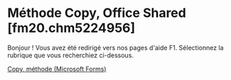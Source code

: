 
# Méthode Copy, Office Shared [fm20.chm5224956]

Bonjour ! Vous avez été redirigé vers nos pages d'aide F1. Sélectionnez la rubrique que vous recherchiez ci-dessous.

[Copy, méthode (Microsoft Forms)](http://msdn.microsoft.com/library/debe6ebb-e382-acd8-d8f3-c7808a47bccd%28Office.15%29.aspx)
